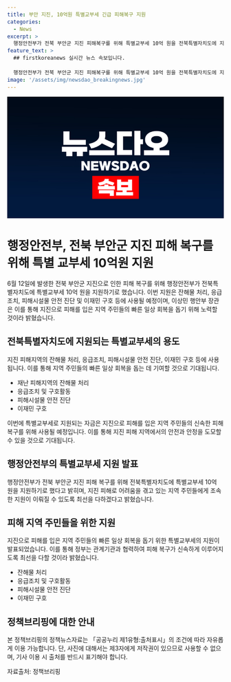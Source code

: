 ```yaml
---
title: 부안 지진, 10억원 특별교부세 긴급 피해복구 지원
categories:
  - News
excerpt: >
  행정안전부가 전북 부안군 지진 피해복구를 위해 특별교부세 10억 원을 전북특별자치도에 지원한다. 이번 지원은 잔해물 처리, 응급조치, 피해시설물 안전 진단, 이재민 구호 등에 활용될 예정이며, 이상민 행안부 장관은 지역 주민들의 빠른 일상 회복을 바란다고 밝혔다. 행정안전부 자연재난실 재난관리정책과로 문의 가능하며, 자료출처는 정책브리핑 (www.korea.kr).
feature_text: >
  ## firstkoreanews 실시간 뉴스 속보입니다.

  행정안전부가 전북 부안군 지진 피해복구를 위해 특별교부세 10억 원을 전북특별자치도에 지원한다. 이번 지원은 잔해물 처리, 응급조치, 피해시설물 안전 진단, 이재민 구호 등에 활용될 예정이며, 이상민 행안부 장관은 지역 주민들의 빠른 일상 회복을 바란다고 밝혔다. 행정안전부 자연재난실 재난관리정책과로 문의 가능하며, 자료출처는 정책브리핑 (www.korea.kr).
image: '/assets/img/newsdao_breakingnews.jpg'
---
```


<p><img src="/assets/img/newsdao_breakingnews.jpg" alt="firstkoreanews 속보" /></p>

<h1>행정안전부, 전북 부안군 지진 피해 복구를 위해 특별 교부세 10억원 지원</h1>

<p data-ke-size="size16">6월 12일에 발생한 전북 부안군 지진으로 인한 피해 복구를 위해 행정안전부가 전북특별자치도에 특별교부세 10억 원을 지원하기로 했습니다. 이번 지원은 잔해물 처리, 응급 조치, 피해시설물 안전 진단 및 이재민 구호 등에 사용될 예정이며, 이상민 행안부 장관은 이를 통해 지진으로 피해를 입은 지역 주민들의 빠른 일상 회복을 돕기 위해 노력할 것이라 밝혔습니다.</p>

<h2 data-ke-size="size26">전북특별자치도에 지원되는 특별교부세의 용도</h2>

<p data-ke-size="size16">지진 피해지역의 잔해물 처리, 응급조치, 피해시설물 안전 진단, 이재민 구호 등에 사용됩니다. 이를 통해 지역 주민들의 빠른 일상 회복을 돕는 데 기여할 것으로 기대됩니다.</p>

<ul>
<li>재난 피해지역의 잔해물 처리</li>
<li>응급조치 및 구호활동</li>
<li>피해시설물 안전 진단</li>
<li>이재민 구호</li>
</ul>

<p data-ke-size="size16">이번에 특별교부세로 지원되는 자금은 지진으로 피해를 입은 지역 주민들의 신속한 피해 복구를 위해 사용될 예정입니다. 이를 통해 지진 피해 지역에서의 안전과 안정을 도모할 수 있을 것으로 기대됩니다.</p>

<h2 data-ke-size="size26">행정안전부의 특별교부세 지원 발표</h2>

<p data-ke-size="size16">행정안전부가 전북 부안군 지진 피해 복구를 위해 전북특별자치도에 특별교부세 10억 원을 지원하기로 했다고 밝히며, 지진 피해로 어려움을 겪고 있는 지역 주민들에게 조속한 지원이 이뤄질 수 있도록 최선을 다하겠다고 밝혔습니다.</p>

<h2 data-ke-size="size26">피해 지역 주민들을 위한 지원</h2>

<p data-ke-size="size16">지진으로 피해를 입은 지역 주민들의 빠른 일상 회복을 돕기 위한 특별교부세의 지원이 발표되었습니다. 이를 통해 정부는 관계기관과 협력하여 피해 복구가 신속하게 이루어지도록 최선을 다할 것이라 밝혔습니다.</p>

<ul>
<li>잔해물 처리</li>
<li>응급조치 및 구호활동</li>
<li>피해시설물 안전 진단</li>
<li>이재민 구호</li>
</ul>

<h2 data-ke-size="size26">정책브리핑에 대한 안내</h2>

<p data-ke-size="size16">본 정책브리핑의 정책뉴스자료는 「공공누리 제1유형:출처표시」의 조건에 따라 자유롭게 이용 가능합니다. 단, 사진에 대해서는 제3자에게 저작권이 있으므로 사용할 수 없으며, 기사 이용 시 출처를 반드시 표기해야 합니다.</p>

<p data-ke-size="size16">자료출처: 정책브리핑</p>

